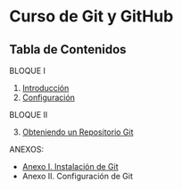 # Curso de Git y GitHub

## Tabla de Contenidos

BLOQUE I

1. [Introducción](/01_introduccion.md)
2. [Configuración](/02_configuracion.md)

BLOQUE II

3. [Obteniendo un Repositorio Git](/03_obteniendo_un_repositorio_git.md)

ANEXOS:

* [Anexo I. Instalación de Git](/anexos/anexo_i.md)
* Anexo II. Configuración de Git



